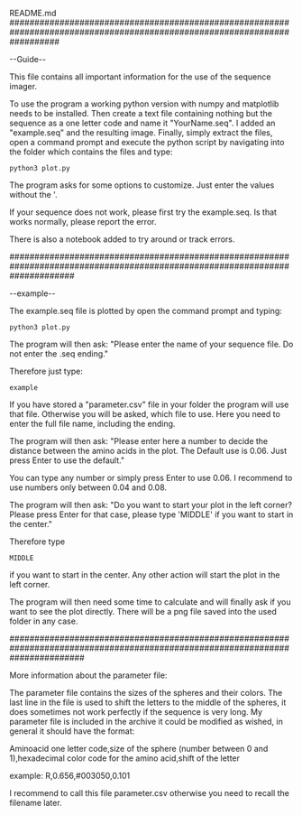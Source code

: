 README.md
##########################################################################################################################

--Guide--


This file contains all important information for the use of the sequence imager.

To use the program a working python version with numpy and matplotlib needs to be installed.
Then create a text file containing nothing but the sequence as a one letter code and name it "YourName.seq".
I added an "example.seq" and the resulting image.
Finally, simply extract the files, open a command prompt and execute the python script by navigating into the folder which contains the files and type:

	python3 plot.py

The program asks for some options to customize. Just enter the values without the '.

If your sequence does not work, please first try the example.seq. Is that works normally, please report the error.

There is also a notebook added to try around or track errors.


#############################################################################################################################


--example--

The example.seq file is plotted by open the command prompt and typing:

	python3 plot.py

The program will then ask:
"Please enter the name of your sequence file.
Do not enter the .seq ending."

Therefore just type:

	example
	
If you have stored a "parameter.csv" file in your folder the program will use that file. Otherwise you will be asked, which file to use. Here you need to enter the full file name, including the ending.

The program will then ask:
"Please enter here a number to decide the distance between the amino acids in the plot. The Default use is 0.06.
Just press Enter to use the default."

You can type any number or simply press Enter to use 0.06. I recommend to use numbers only between 0.04 and 0.08.

The program will then ask:
"Do you want to start your plot in the left corner? Please press Enter for that case, please type 'MIDDLE' if you want to start in the center."

Therefore type

	MIDDLE

if you want to start in the center. Any other action will start the plot in the left corner.

The program will then need some time to calculate and will finally ask if you want to see the plot directly. There will be a png file saved into the used folder in any case.






###############################################################################################################################


More information about the parameter file:


The parameter file contains the sizes of the spheres and their colors. The last line in the file is used to shift the letters to the middle of the spheres, it does sometimes not work perfectly if the sequence is very long. 
My parameter file is included in the archive it could be modified as wished, in general it should have the format:
	   
Aminoacid one letter code,size of the sphere (number between 0 and 1),hexadecimal color code for the amino acid,shift of the letter
	   
example:
R,0.656,#003050,0.101 
	   
I recommend to call this file parameter.csv otherwise you need to recall the filename later.
	
